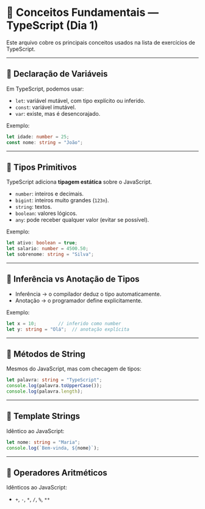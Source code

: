# 📘 Conceitos Fundamentais — TypeScript (Dia 1)

Este arquivo cobre os principais conceitos usados na lista de exercícios de TypeScript.

---

## 🔹 Declaração de Variáveis
Em TypeScript, podemos usar:
- `let`: variável mutável, com tipo explícito ou inferido.
- `const`: variável imutável.
- `var`: existe, mas é desencorajado.

Exemplo:
```ts
let idade: number = 25;
const nome: string = "João";
```

---

## 🔹 Tipos Primitivos
TypeScript adiciona **tipagem estática** sobre o JavaScript.
- `number`: inteiros e decimais.
- `bigint`: inteiros muito grandes (`123n`).
- `string`: textos.
- `boolean`: valores lógicos.
- `any`: pode receber qualquer valor (evitar se possível).

Exemplo:
```ts
let ativo: boolean = true;
let salario: number = 4500.50;
let sobrenome: string = "Silva";
```

---

## 🔹 Inferência vs Anotação de Tipos
- Inferência → o compilador deduz o tipo automaticamente.
- Anotação → o programador define explicitamente.

Exemplo:
```ts
let x = 10;        // inferido como number
let y: string = "Olá";  // anotação explícita
```

---

## 🔹 Métodos de String
Mesmos do JavaScript, mas com checagem de tipos:
```ts
let palavra: string = "TypeScript";
console.log(palavra.toUpperCase());
console.log(palavra.length);
```

---

## 🔹 Template Strings
Idêntico ao JavaScript:
```ts
let nome: string = "Maria";
console.log(`Bem-vinda, ${nome}`);
```

---

## 🔹 Operadores Aritméticos
Idênticos ao JavaScript:
- `+`, `-`, `*`, `/`, `%`, `**`
